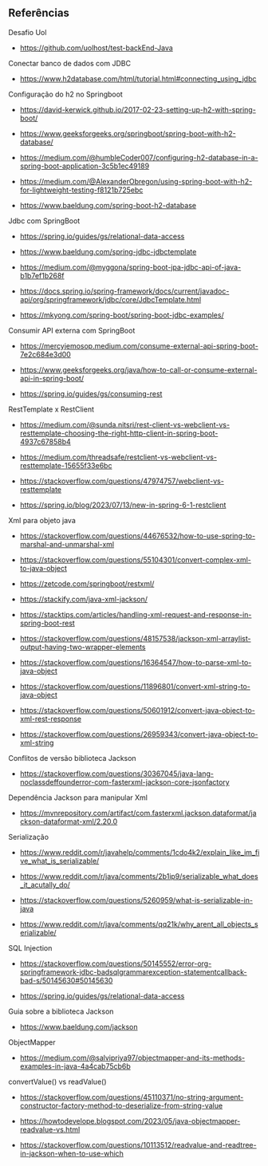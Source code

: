 ## Referências

Desafio Uol

- https://github.com/uolhost/test-backEnd-Java

Conectar banco de dados com JDBC
- https://www.h2database.com/html/tutorial.html#connecting_using_jdbc

Configuração do h2 no Springboot

- https://david-kerwick.github.io/2017-02-23-setting-up-h2-with-spring-boot/

- https://www.geeksforgeeks.org/springboot/spring-boot-with-h2-database/

- https://medium.com/@humbleCoder007/configuring-h2-database-in-a-spring-boot-application-3c5b1ec49189

- https://medium.com/@AlexanderObregon/using-spring-boot-with-h2-for-lightweight-testing-f8121b725ebc

- https://www.baeldung.com/spring-boot-h2-database

Jdbc com SpringBoot

- https://spring.io/guides/gs/relational-data-access

- https://www.baeldung.com/spring-jdbc-jdbctemplate

- https://medium.com/@myggona/spring-boot-jpa-jdbc-api-of-java-b1b7ef1b268f

- https://docs.spring.io/spring-framework/docs/current/javadoc-api/org/springframework/jdbc/core/JdbcTemplate.html

- https://mkyong.com/spring-boot/spring-boot-jdbc-examples/

Consumir API externa com SpringBoot

- https://mercyjemosop.medium.com/consume-external-api-spring-boot-7e2c684e3d00

- https://www.geeksforgeeks.org/java/how-to-call-or-consume-external-api-in-spring-boot/

- https://spring.io/guides/gs/consuming-rest

RestTemplate x RestClient

- https://medium.com/@sunda.nitsri/rest-client-vs-webclient-vs-resttemplate-choosing-the-right-http-client-in-spring-boot-4937c67858b4

- https://medium.com/threadsafe/restclient-vs-webclient-vs-resttemplate-15655f33e6bc

- https://stackoverflow.com/questions/47974757/webclient-vs-resttemplate

- https://spring.io/blog/2023/07/13/new-in-spring-6-1-restclient

Xml para objeto java

- https://stackoverflow.com/questions/44676532/how-to-use-spring-to-marshal-and-unmarshal-xml

- https://stackoverflow.com/questions/55104301/convert-complex-xml-to-java-object


- https://zetcode.com/springboot/restxml/

- https://stackify.com/java-xml-jackson/

- https://stacktips.com/articles/handling-xml-request-and-response-in-spring-boot-rest


- https://stackoverflow.com/questions/48157538/jackson-xml-arraylist-output-having-two-wrapper-elements


- https://stackoverflow.com/questions/16364547/how-to-parse-xml-to-java-object

- https://stackoverflow.com/questions/11896801/convert-xml-string-to-java-object

- https://stackoverflow.com/questions/50601912/convert-java-object-to-xml-rest-response

- https://stackoverflow.com/questions/26959343/convert-java-object-to-xml-string

Conflitos de versão biblioteca Jackson

- https://stackoverflow.com/questions/30367045/java-lang-noclassdeffounderror-com-fasterxml-jackson-core-jsonfactory

Dependência Jackson para manipular Xml

- https://mvnrepository.com/artifact/com.fasterxml.jackson.dataformat/jackson-dataformat-xml/2.20.0

Serialização

- https://www.reddit.com/r/javahelp/comments/1cdo4k2/explain_like_im_five_what_is_serializable/

- https://www.reddit.com/r/java/comments/2b1ip9/serializable_what_does_it_acutally_do/

- https://stackoverflow.com/questions/5260959/what-is-serializable-in-java

- https://www.reddit.com/r/java/comments/qq21k/why_arent_all_objects_serializable/

SQL Injection

- https://stackoverflow.com/questions/50145552/error-org-springframework-jdbc-badsqlgrammarexception-statementcallback-bad-s/50145630#50145630

- https://spring.io/guides/gs/relational-data-access

Guia sobre a biblioteca Jackson

- https://www.baeldung.com/jackson

ObjectMapper

- https://medium.com/@salvipriya97/objectmapper-and-its-methods-examples-in-java-4a4cab75cb6b



convertValue() vs readValue()

- https://stackoverflow.com/questions/45110371/no-string-argument-constructor-factory-method-to-deserialize-from-string-value

- https://howtodevelope.blogspot.com/2023/05/java-objectmapper-readvalue-vs.html


- https://stackoverflow.com/questions/10113512/readvalue-and-readtree-in-jackson-when-to-use-which
